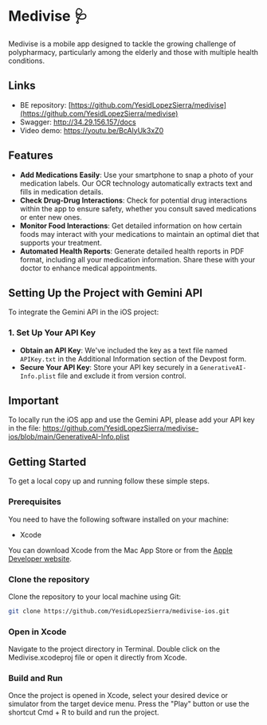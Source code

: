 # Medivise 🩺

Medivise is a mobile app designed to tackle the growing challenge of polypharmacy, particularly among the elderly and those with multiple health conditions. 

## Links
- BE repository: [https://github.com/YesidLopezSierra/medivise](https://github.com/YesidLopezSierra/medivise)
- Swagger: http://34.29.156.157/docs
- Video demo: https://youtu.be/BcAlyUk3xZ0

## Features

- **Add Medications Easily**: Use your smartphone to snap a photo of your medication labels. Our OCR technology automatically extracts text and fills in medication details.
- **Check Drug-Drug Interactions**: Check for potential drug interactions within the app to ensure safety, whether you consult saved medications or enter new ones.
- **Monitor Food Interactions**: Get detailed information on how certain foods may interact with your medications to maintain an optimal diet that supports your treatment.
- **Automated Health Reports**: Generate detailed health reports in PDF format, including all your medication information. Share these with your doctor to enhance medical appointments.

## Setting Up the Project with Gemini API
To integrate the Gemini API in the iOS project:

### 1. Set Up Your API Key
- **Obtain an API Key**: We've included the key as a text file named `APIKey.txt` in the Additional Information section of the Devpost form.
- **Secure Your API Key**: Store your API key securely in a `GenerativeAI-Info.plist` file and exclude it from version control.


## Important
To locally run the iOS app and use the Gemini API, please add your API key in the file: https://github.com/YesidLopezSierra/medivise-ios/blob/main/GenerativeAI-Info.plist

## Getting Started

To get a local copy up and running follow these simple steps.

### Prerequisites

You need to have the following software installed on your machine:

- Xcode

You can download Xcode from the Mac App Store or from the [Apple Developer website](https://developer.apple.com/xcode/resources/).

### Clone the repository

Clone the repository to your local machine using Git:

```bash
git clone https://github.com/YesidLopezSierra/medivise-ios.git
```

### Open in Xcode
Navigate to the project directory in Terminal.
Double click on the Medivise.xcodeproj file or open it directly from Xcode.

### Build and Run
Once the project is opened in Xcode, select your desired device or simulator from the target device menu.
Press the "Play" button or use the shortcut Cmd + R to build and run the project.

